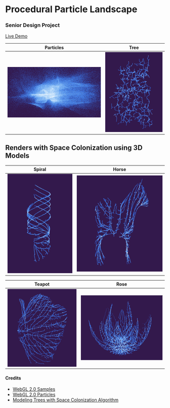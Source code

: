 # Procedural Particle Landscape
### Senior Design Project

[Live Demo](http://rickyrajani.com/procedural-particle-landscape)

Particles | Tree
:-------------------------------: | :-------------------------------:
![](screenshots/randomCapture.PNG) | ![](screenshots/randomTree.PNG)

## Renders with Space Colonization using 3D Models

Spiral | Horse
:-------------------------------: | :-------------------------------:
![](screenshots/spiralTree.PNG) | ![](screenshots/horseTree.PNG)

Teapot | Rose
:-------------------------------: | :-------------------------------:
![](screenshots/teapotTree.PNG) | ![](screenshots/roseTree.PNG)

#### Credits
- [WebGL 2.0 Samples](http://webglsamples.org/WebGL2Samples/#transform_feedback_separated_2)
- [WebGL 2.0 Particles](https://github.com/toji/webgl2-particles)
- [Modeling Trees with Space Colonization Algorithm](http://algorithmicbotany.org/papers/colonization.egwnp2007.large.pdf)

